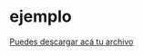 # ejemplo

[Puedes descargar acá tu archivo](https://drive.google.com/file/d/1th-tf_fVxLk-OnYLzv4ZVoKikCS0npzH/view?usp=sharing)
